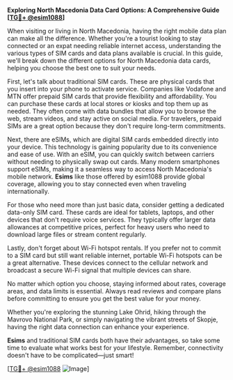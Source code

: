 **Exploring North Macedonia Data Card Options: A Comprehensive Guide [[TG💪+ @esim1088](https://t.me/s/esim1088)]**

When visiting or living in North Macedonia, having the right mobile data plan can make all the difference. Whether you're a tourist looking to stay connected or an expat needing reliable internet access, understanding the various types of SIM cards and data plans available is crucial. In this guide, we'll break down the different options for North Macedonia data cards, helping you choose the best one to suit your needs.

First, let's talk about traditional SIM cards. These are physical cards that you insert into your phone to activate service. Companies like Vodafone and MTN offer prepaid SIM cards that provide flexibility and affordability. You can purchase these cards at local stores or kiosks and top them up as needed. They often come with data bundles that allow you to browse the web, stream videos, and stay active on social media. For travelers, prepaid SIMs are a great option because they don't require long-term commitments.

Next, there are eSIMs, which are digital SIM cards embedded directly into your device. This technology is gaining popularity due to its convenience and ease of use. With an eSIM, you can quickly switch between carriers without needing to physically swap out cards. Many modern smartphones support eSIMs, making it a seamless way to access North Macedonia's mobile network. **Esims** like those offered by esim1088 provide global coverage, allowing you to stay connected even when traveling internationally.

For those who need more than just basic data, consider getting a dedicated data-only SIM card. These cards are ideal for tablets, laptops, and other devices that don't require voice services. They typically offer larger data allowances at competitive prices, perfect for heavy users who need to download large files or stream content regularly.

Lastly, don't forget about Wi-Fi hotspot rentals. If you prefer not to commit to a SIM card but still want reliable internet, portable Wi-Fi hotspots can be a great alternative. These devices connect to the cellular network and broadcast a secure Wi-Fi signal that multiple devices can share.

No matter which option you choose, staying informed about rates, coverage areas, and data limits is essential. Always read reviews and compare plans before committing to ensure you get the best value for your money. 

Whether you're exploring the stunning Lake Ohrid, hiking through the Mavrovo National Park, or simply navigating the vibrant streets of Skopje, having the right data connection can enhance your experience. 

**Esims** and traditional SIM cards both have their advantages, so take some time to evaluate what works best for your lifestyle. Remember, connectivity doesn't have to be complicated—just smart! 

[[TG💪+ @esim1088](https://t.me/s/esim1088) ![Image](https://i.postimg.cc/Y0z9fWf4/image.png)]